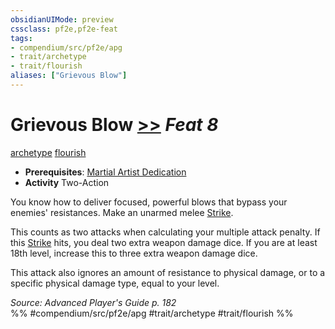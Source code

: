 ```yaml
---
obsidianUIMode: preview
cssclass: pf2e,pf2e-feat
tags:
- compendium/src/pf2e/apg
- trait/archetype
- trait/flourish
aliases: ["Grievous Blow"]
---
```

# Grievous Blow  [>>](chapter-9-playing-the-game.md#Actions "Two-Action") *Feat 8*  
[archetype](archetype.md "Archetype Feat Trait")  [flourish](flourish.md "Flourish Combat Trait")  

- **Prerequisites**: [Martial Artist Dedication](martial-artist-dedication-apg.md)
- **Activity** Two-Action

You know how to deliver focused, powerful blows that bypass your enemies' resistances. Make an unarmed melee [Strike](strike.md).

This counts as two attacks when calculating your multiple attack penalty. If this [Strike](strike.md) hits, you deal two extra weapon damage dice. If you are at least 18th level, increase this to three extra weapon damage dice.

This attack also ignores an amount of resistance to physical damage, or to a specific physical damage type, equal to your level.

*Source: Advanced Player's Guide p. 182*  
%% #compendium/src/pf2e/apg #trait/archetype #trait/flourish %%